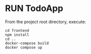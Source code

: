 # RUN TodoApp
From the project root directory, execute:
```
cd frontend
npm install
cd ..
docker-compose build
docker compose up
``` 